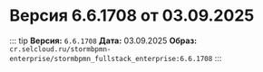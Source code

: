# Версия 6.6.1708 от 03.09.2025

::: tip
**Версия:** `6.6.1708`
**Дата:** 03.09.2025
**Образ:** `cr.selcloud.ru/stormbpmn-enterprise/stormbpmn_fullstack_enterprise:6.6.1708`
:::
